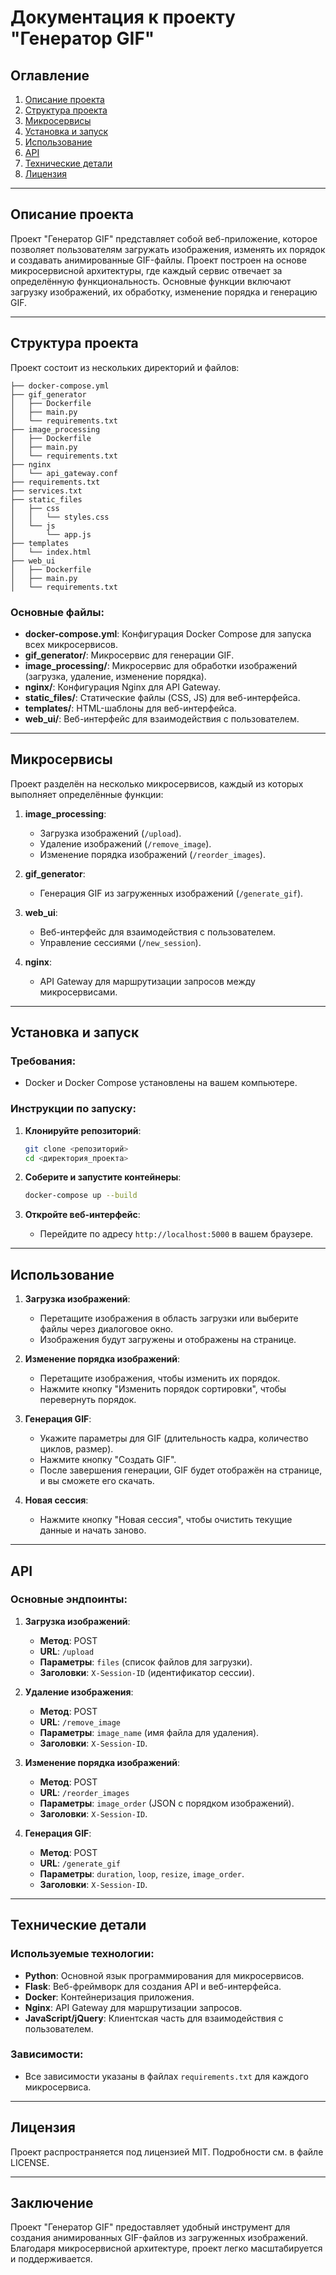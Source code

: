 # Документация к проекту "Генератор GIF"

## Оглавление
1. [Описание проекта](#описание-проекта)
2. [Структура проекта](#структура-проекта)
3. [Микросервисы](#микросервисы)
4. [Установка и запуск](#установка-и-запуск)
5. [Использование](#использование)
6. [API](#api)
7. [Технические детали](#технические-детали)
8. [Лицензия](#лицензия)

---

## Описание проекта

Проект "Генератор GIF" представляет собой веб-приложение, которое позволяет пользователям загружать изображения, изменять их порядок и создавать анимированные GIF-файлы. Проект построен на основе микросервисной архитектуры, где каждый сервис отвечает за определённую функциональность. Основные функции включают загрузку изображений, их обработку, изменение порядка и генерацию GIF.

---

## Структура проекта

Проект состоит из нескольких директорий и файлов:

```
├── docker-compose.yml
├── gif_generator
│   ├── Dockerfile
│   ├── main.py
│   └── requirements.txt
├── image_processing
│   ├── Dockerfile
│   ├── main.py
│   └── requirements.txt
├── nginx
│   └── api_gateway.conf
├── requirements.txt
├── services.txt
├── static_files
│   ├── css
│   │   └── styles.css
│   └── js
│       └── app.js
├── templates
│   └── index.html
├── web_ui
│   ├── Dockerfile
│   ├── main.py
│   └── requirements.txt
```

### Основные файлы:
- **docker-compose.yml**: Конфигурация Docker Compose для запуска всех микросервисов.
- **gif_generator/**: Микросервис для генерации GIF.
- **image_processing/**: Микросервис для обработки изображений (загрузка, удаление, изменение порядка).
- **nginx/**: Конфигурация Nginx для API Gateway.
- **static_files/**: Статические файлы (CSS, JS) для веб-интерфейса.
- **templates/**: HTML-шаблоны для веб-интерфейса.
- **web_ui/**: Веб-интерфейс для взаимодействия с пользователем.

---

## Микросервисы

Проект разделён на несколько микросервисов, каждый из которых выполняет определённые функции:

1. **image_processing**:
   - Загрузка изображений (`/upload`).
   - Удаление изображений (`/remove_image`).
   - Изменение порядка изображений (`/reorder_images`).

2. **gif_generator**:
   - Генерация GIF из загруженных изображений (`/generate_gif`).

3. **web_ui**:
   - Веб-интерфейс для взаимодействия с пользователем.
   - Управление сессиями (`/new_session`).

4. **nginx**:
   - API Gateway для маршрутизации запросов между микросервисами.

---

## Установка и запуск

### Требования:
- Docker и Docker Compose установлены на вашем компьютере.

### Инструкции по запуску:

1. **Клонируйте репозиторий**:
   ```bash
   git clone <репозиторий>
   cd <директория_проекта>
   ```

2. **Соберите и запустите контейнеры**:
   ```bash
   docker-compose up --build
   ```

3. **Откройте веб-интерфейс**:
   - Перейдите по адресу `http://localhost:5000` в вашем браузере.

---

## Использование

1. **Загрузка изображений**:
   - Перетащите изображения в область загрузки или выберите файлы через диалоговое окно.
   - Изображения будут загружены и отображены на странице.

2. **Изменение порядка изображений**:
   - Перетащите изображения, чтобы изменить их порядок.
   - Нажмите кнопку "Изменить порядок сортировки", чтобы перевернуть порядок.

3. **Генерация GIF**:
   - Укажите параметры для GIF (длительность кадра, количество циклов, размер).
   - Нажмите кнопку "Создать GIF".
   - После завершения генерации, GIF будет отображён на странице, и вы сможете его скачать.

4. **Новая сессия**:
   - Нажмите кнопку "Новая сессия", чтобы очистить текущие данные и начать заново.

---

## API

### Основные эндпоинты:

1. **Загрузка изображений**:
   - **Метод**: POST
   - **URL**: `/upload`
   - **Параметры**: `files` (список файлов для загрузки).
   - **Заголовки**: `X-Session-ID` (идентификатор сессии).

2. **Удаление изображения**:
   - **Метод**: POST
   - **URL**: `/remove_image`
   - **Параметры**: `image_name` (имя файла для удаления).
   - **Заголовки**: `X-Session-ID`.

3. **Изменение порядка изображений**:
   - **Метод**: POST
   - **URL**: `/reorder_images`
   - **Параметры**: `image_order` (JSON с порядком изображений).
   - **Заголовки**: `X-Session-ID`.

4. **Генерация GIF**:
   - **Метод**: POST
   - **URL**: `/generate_gif`
   - **Параметры**: `duration`, `loop`, `resize`, `image_order`.
   - **Заголовки**: `X-Session-ID`.

---

## Технические детали

### Используемые технологии:
- **Python**: Основной язык программирования для микросервисов.
- **Flask**: Веб-фреймворк для создания API и веб-интерфейса.
- **Docker**: Контейнеризация приложения.
- **Nginx**: API Gateway для маршрутизации запросов.
- **JavaScript/jQuery**: Клиентская часть для взаимодействия с пользователем.

### Зависимости:
- Все зависимости указаны в файлах `requirements.txt` для каждого микросервиса.

---

## Лицензия

Проект распространяется под лицензией MIT. Подробности см. в файле LICENSE.

---

## Заключение

Проект "Генератор GIF" предоставляет удобный инструмент для создания анимированных GIF-файлов из загруженных изображений. Благодаря микросервисной архитектуре, проект легко масштабируется и поддерживается.
